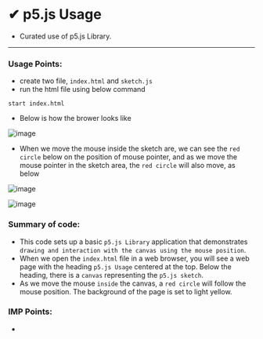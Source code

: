 # ✔ p5.js Usage
- Curated use of p5.js Library.

****

### Usage Points:
- create two file, `index.html` and `sketch.js`
- run the html file using below command
```
start index.html
```
- Below is how the brower looks like 

![image](https://github.com/akash-rajak/JavaScript-Usage/assets/57003737/53f378a6-676f-4297-9bdb-64a6d1d6e81d)

- When we move the mouse inside the sketch are, we can see the `red circle` below on the position of mouse pointer, and as we move the mouse pointer in the sketch area, the `red circle` will also move, as below

![image](https://github.com/akash-rajak/JavaScript-Usage/assets/57003737/a7ae25ef-6f08-4603-8bfb-6d81f5890032)

![image](https://github.com/akash-rajak/JavaScript-Usage/assets/57003737/b1aa6978-eb42-4168-8f3a-5f886748a5eb)


### Summary of code:
- This code sets up a basic `p5.js Library` application that demonstrates `drawing and interaction with the canvas using the mouse position`.
- When we open the `index.html` file in a web browser, you will see a web page with the heading `p5.js Usage` centered at the top. Below the heading, there is a `canvas` representing the `p5.js sketch`. 
- As we move the mouse `inside` the canvas, a `red circle` will follow the mouse position. The background of the page is set to light yellow.

### IMP Points:
- 
